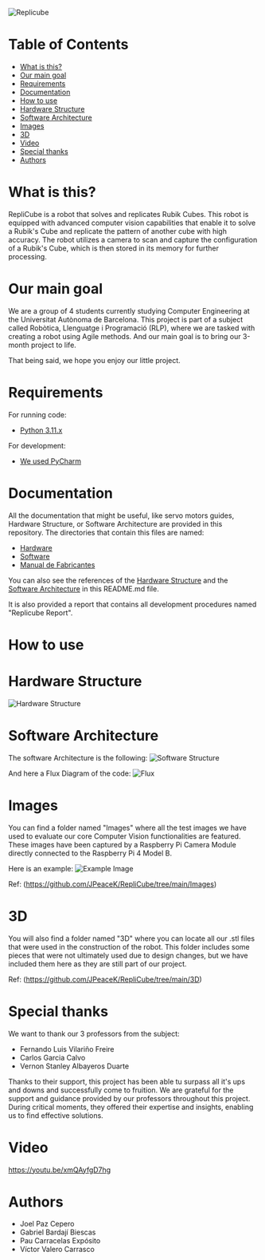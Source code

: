 
![Replicube](https://github.com/JPeaceK/RepliCube/blob/main/RepliCube_Photo.jpg)
# Table of Contents
   * [What is this?](#what-is-this)
   * [Our main goal](#our-main-goal)
   * [Requirements](#requirements)
   * [Documentation](#documentation)
   * [How to use](#how-to-use)
   * [Hardware Structure](hardware-structure)
   * [Software Architecture](software-architecture)
   * [Images](#images)
   * [3D](#3d)
   * [Video](#video)
   * [Special thanks](#special-thanks)
   * [Authors](#authors)
   



# What is this?
RepliCube is a robot that solves and replicates Rubik Cubes. This robot is equipped with advanced computer vision capabilities that enable it to solve a Rubik's Cube and replicate the pattern of another cube with high accuracy. The robot utilizes a camera to scan and capture the configuration of a Rubik's Cube, which is then stored in its memory for further processing. 

# Our main goal
  
We are a group of 4 students currently studying Computer Engineering at the Universitat Autònoma de Barcelona.  This project is part of a subject called Robòtica, Llenguatge i Programació (RLP), where we are tasked with creating a robot using Agile methods. And our main goal is to bring our 3-month project to life. 

That being said, we hope you enjoy our little project. 

# Requirements
For running code:
 - [Python 3.11.x](https://www.python.org/)

For development:
 - [We used PyCharm](https://www.jetbrains.com/es-es/pycharm/)

# Documentation
All the documentation that might be useful, like servo motors guides, Hardware Structure, or Software Architecture are provided in this repository. The directories that contain this files are named:

 - [Hardware](https://github.com/JPeaceK/RepliCube/tree/main/Hardware)
 - [Software]()
 - [Manual de Fabricantes](https://github.com/JPeaceK/RepliCube/tree/main/Manuales%20de%20Fabricantes)

You can also see the references of the [Hardware Structure](hardware-structure) and the [Software Architecture](software-architecture) in this README.md file.

It is also provided a report that contains all development procedures named "Replicube Report".

# How to use

# Hardware Structure
![Hardware Structure](https://github.com/JPeaceK/RepliCube/blob/main/Hardware/Hardware.jpg)

# Software Architecture
The software Architecture is the following:
![Software Structure](https://github.com/JPeaceK/RepliCube/blob/main/Software/SW_ARCHITECTURE.drawio.png)

And here a Flux Diagram of the code:
![Flux](https://github.com/JPeaceK/RepliCube/blob/main/Software/Flujo.drawio.png)
# Images
You can find a folder named "Images" where all the test images we have used to evaluate our core Computer Vision functionalities are featured. These images have been captured by a Raspberry Pi Camera Module directly connected to the Raspberry Pi 4 Model B.

Here is an example:
![Example Image](https://github.com/JPeaceK/RepliCube/blob/main/Images/CubeD.jpg)

Ref: (https://github.com/JPeaceK/RepliCube/tree/main/Images)

# 3D
You will also find a folder named "3D" where you can locate all our .stl files that were used in the construction of the robot. This folder includes some pieces that were not ultimately used due to design changes, but we have included them here as they are still part of our project.


Ref: (https://github.com/JPeaceK/RepliCube/tree/main/3D)


# Special thanks
We want to thank our 3 professors from the subject:

 - Fernando Luis Vilariño Freire
 - Carlos Garcia Calvo
 - Vernon Stanley Albayeros Duarte

Thanks to their support, this project has been able tu surpass all it's ups and downs and successfully come to fruition. We are grateful for the support and guidance provided by our professors throughout this project. During critical moments, they offered their expertise and insights, enabling us to find effective solutions.

# Video
https://youtu.be/xmQAyfgD7hg

# Authors
- Joel Paz Cepero
- Gabriel Bardají Biescas
- Pau Carracelas Expósito
- Víctor Valero Carrasco
